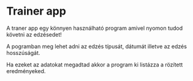 <h1>Trainer app</h1>
<p>A traner app egy könnyen használható program amivel nyomon tudod követni az edzésedet!</p>
<p>A pogramban meg lehet adni az edzés típusát, dátumát illetve az edzés hosszúságát.</p>
<p>Ha ezeket az adatokat megadtad akkor a program ki listázza a rözített eredményeked.</p>
